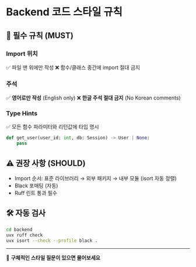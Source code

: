 # Backend 코드 스타일 규칙

## 🔴 필수 규칙 (MUST)

### Import 위치
✅ 파일 맨 위에만 작성
❌ 함수/클래스 중간에 import 절대 금지

### 주석
✅ **영어로만 작성** (English only)
❌ **한글 주석 절대 금지** (No Korean comments)

### Type Hints
✅ 모든 함수 파라미터와 리턴값에 타입 명시
```python
def get_user(user_id: int, db: Session) -> User | None:
    pass
```

## ⚠️ 권장 사항 (SHOULD)

- Import 순서: 표준 라이브러리 → 외부 패키지 → 내부 모듈 (isort 자동 정렬)
- Black 포매팅 (자동)
- Ruff 린트 통과 필수

## 🛠️ 자동 검사

```bash
cd backend
uvx ruff check
uvx isort --check --profile black .
```

---

💬 **구체적인 스타일 질문이 있으면 물어보세요**
